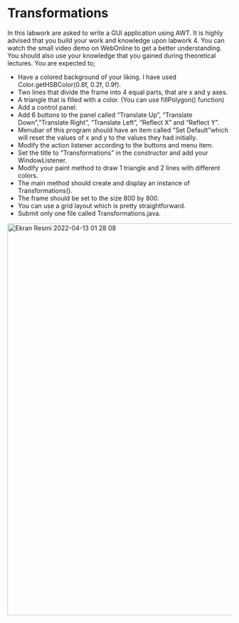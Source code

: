 # Transformations

In this labwork are asked to write a GUI application using AWT. It is highly advised that you build your work and knowledge upon labwork 4. You can watch the small video demo on WebOnline to get a better understanding. You should also use your knowledge that you gained during theoretical lectures. You are expected to;

- Have a colored background of your liking. I have used Color.getHSBColor(0.8f, 0.2f, 0.9f).
- Two lines that divide the frame into 4 equal parts, that are x and y axes.
- A triangle that is filled with a color. (You can use fillPolygon() function)
- Add a control panel.
- Add 6 buttons to the panel called “Translate Up”, “Translate Down”,“Translate Right”, “Translate Left”, “Reflect X” and “Reflect Y”.
- Menubar of this program should have an item called “Set Default”which will reset the values of x and y to the values they had initially.
- Modify the action listener according to the buttons and menu item.
- Set the title to “Transformations” in the constructor and add your WindowListener.
- Modify your paint method to draw 1 triangle and 2 lines with different colors.
- The main method should create and display an instance of Transformations().
- The frame should be set to the size 800 by 800.
- You can use a grid layout which is pretty straightforward.
- Submit only one file called Transformations.java.

<img width="880" alt="Ekran Resmi 2022-04-13 01 28 08" src="https://user-images.githubusercontent.com/93338158/163067495-928b4f11-cc75-4961-98c3-7292d44716fe.png">
